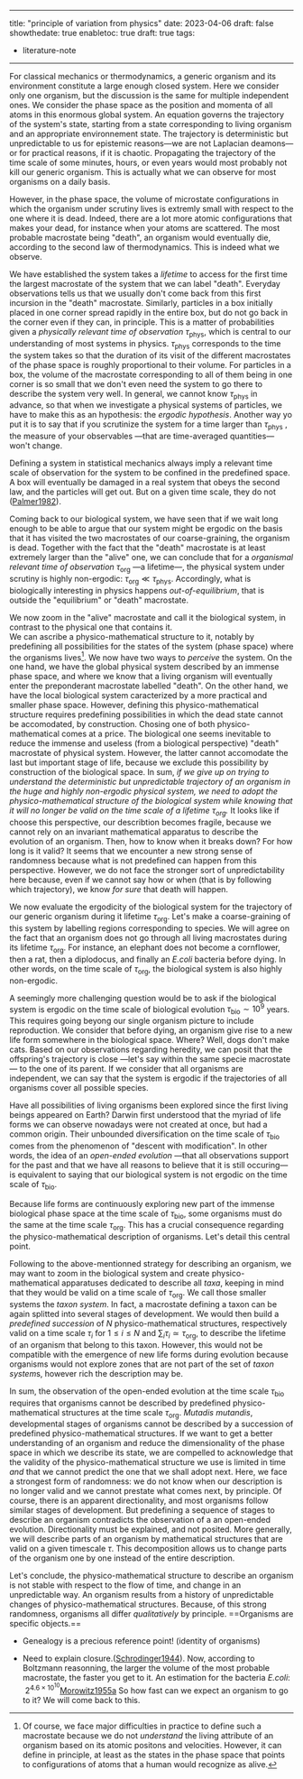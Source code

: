 
---
title: "principle of variation from physics"
date: 2023-04-06
draft: false
showthedate: true
enabletoc: true
draft: true
tags:
- literature-note
---

For classical mechanics or thermodynamics, a generic organism and its environment constitute a large enough closed system. 
Here we consider only one organism, but the discussion is the same for multiple independent ones.
We consider the phase space as the position and momenta of all atoms in this enormous global system. 
An equation governs the trajectory of the system's state, starting from a state corresponding to living organism and an appropriate environnement state. 
The trajectory is deterministic but unpredictable to us for epistemic reasons—we are not Laplacian deamons— or for practical reasons, if it is chaotic. 
Propagating the trajectory of the time scale of some minutes, hours, or even years would most probably not kill our generic organism. 
This is actually what we can observe for most organisms on a daily basis.

However, in the phase space, the volume of microstate configurations in which the organism under scrutiny lives is extremly small with respect to the one where it is dead. 
Indeed, there are a lot more atomic configurations that makes your dead, for instance when your atoms are scattered. The most probable macrostate being "death", an organism would eventually die, according to the second law of thermodynamics. This is indeed what we observe. 

We have established the system takes a *lifetime* to access for the first time the largest macrostate of the system that we can label "death". Everyday observations tells us that we usually don't come back from this first incursion in the "death" macrostate. Similarly, particles in a box initially placed in one corner spread rapidly in the entire box, but do not go back in the corner even if they can, in principle. This is a matter of probabilities given a *physically relevant time of observation* $\tau_{\mathrm{phys}}$, which is central to our understanding of most systems in physics. $\tau_{\mathrm{phys}}$ corresponds to the time the system takes so that the duration of its visit of the different macrostates of the phase space is roughly proportional to their volume. For particles in a box, the volume of the macrostate corresponding to all of them being in one corner is so small that we don't even need the system to go there to describe the system very well. In general, we cannot know $\tau_{\mathrm{phys}}$ in advance, so that when we investigate a physical systems of particles, we have to make this as an hypothesis: the *ergodic hypothesis*. Another way yo put it is to say that if you scrutinize the system for a time larger than  $\tau_{\mathrm{phys}}$ , the measure of your observables —that are time-averaged quantities— won't change. 

Defining a system in statistical mechanics always imply a relevant time scale of observation for the system to be confined in the predefined space. A box will eventually be damaged in a real system that obeys the second law, and the particles will get out. But on a given time scale, they do not ([Palmer1982](reference/Palmer1982.md)). 

Coming back to our biological system, we have seen that if we wait long enough to be able to argue that our system might be ergodic on the basis that it has visited the two macrostates of our coarse-graining, the organism is dead. Together with the fact that the "death" macrostate is at least extremely larger than the "alive" one, we can conclude that for a *organismal relevant time of observation*  $\tau_{\mathrm{org}}$ —a lifetime—, the physical system under scrutiny is highly non-ergodic: $\tau_{\mathrm{org}} \ll  \tau_{\mathrm{phys}}.$ Accordingly, what is biologically interesting in physics happens *out-of-equilibrium*, that is outside the "equilibrium" or "death" macrostate. 


We now zoom in the "alive" macrostate and call it the biological system, in contrast to the physical one that contains it.  
We can ascribe a physico-mathematical structure to it, notably by predefining all possibilities for the states of the system (phase space) where the organisms lives[^1]. 
We now have two ways to *perceive* the system. 
On the one hand, we have the global physical system described by an immense phase space, and where we know that a living organism will eventually enter the preponderant macrostate labelled "death". 
On the other hand, we have the local biological system caracterized by a more practical and smaller phase space. However, defining this physico-mathematical structure requires predefining possibilities in which the dead state cannot be accomodated, by construction. 
Chosing one of both physico-mathematical comes at a price. 
The biological one seems inevitable to reduce the immense and useless (from a biological perspective) "death" macrostate of physical system. 
However, the latter cannot accomodate the last but important stage of life, because we exclude this possibility by construction of the biological space. 
In sum, *if we give up on trying to understand the deterministic but unpredictable trajectory of an organism in the huge and highly non-ergodic physical system, we need to adopt the physico-mathematical structure of the biological system while knowing that it will no longer be valid on the time scale of a lifetime $\tau_{\mathrm{org}}$.*
It looks like if choose this perspective, our describtion becomes fragile, because we cannot rely on an invariant mathematical apparatus to describe the evolution of an organism. Then, how to know when it breaks down? For how long is it valid? 
It seems that we encounter a new strong sense of randomness because what is not predefined can happen from this perspective. 
However, we do not face the stronger sort of unpredictability here because, even if we cannot say how or when (that is by following which trajectory), we know *for sure* that death will happen.

We now evaluate the ergodicity of the biological system for the trajectory of our generic organism during it lifetime $\tau_{\mathrm{org}}$.
Let's make a coarse-graining of this system by labelling regions corresponding to species.
We will agree on the fact that an organism does not go through all living macrostates during its lifetime $\tau_{\mathrm{org}}$. 
For instance, an elephant does not become a cornflower, then a rat, then a diplodocus, and finally an *E.coli* bacteria before dying.
In other words, on the time scale of $\tau_{\mathrm{org}}$, the biological system is also highly non-ergodic.

A seemingly more challenging question would be to ask if the biological system is ergodic on the time scale of biological evolution $\tau_{\mathrm{bio}}\sim 10^9$ years. This requires going beyong our single organism picture to include reproduction. We consider that before dying, an organism give rise to a new life form somewhere in the biological space. Where? Well, dogs don't make cats. Based on our observations regarding heredity, we can posit that the offspring's trajectory is close —let's say within the same specie macrostate— to the one of its parent. If we consider that all organisms are independent, we can say that the system is ergodic if the trajectories of all organisms cover all possible species.  

Have all possibilities of living organisms been explored since the first living beings appeared on Earth? Darwin first understood that the myriad of life forms we can observe nowadays were not created at once, but had a common origin. Their unbounded diversification on the time scale of $\tau_{\mathrm{bio}}$  comes from the phenomenon of "descent with modification". In other words, the idea of an *open-ended evolution* —that all observations support for the past and that we have all reasons to believe that it is still occuring— is equivalent to saying that our biological system is not ergodic on the time scale of $\tau_{\mathrm{bio}}$. 

Because life forms are continuously exploring new part of the immense biological phase space at the time scale of $\tau_{\mathrm{bio}}$, some organisms must do the same at the time scale $\tau_{\mathrm{org}}$. This has a crucial consequence regarding the physico-mathematical description of organisms. Let's detail this central point. 

Following to the above-mentionned strategy for describing an organism, we may want to zoom in the biological system and create physico-mathematical apparatuses dedicated to describe all *taxa*, keeping in mind that they would be valid on a time scale of $\tau_{\mathrm{org}}$. We call those smaller systems the *taxon system*. In fact, a macrostate defining a taxon can be again splitted into several stages of development. We would then build a *predefined succession* of $N$ physico-mathematical structures, respectively valid on a time scale $\tau_i$ for $1\leq i\leq N$ and $\sum_i\tau_i\simeq \tau_{\mathrm{org}}$, to describe the lifetime of an organism that belong to this taxon. However, this would not be compatible with the emergence of new life forms during evolution because organisms would not explore zones that are not part of the set of *taxon system*s, however rich the description may be.  

In sum, the observation of the open-ended evolution at the time scale $\tau_{\mathrm{bio}}$  requires that organisms cannot be described by predefined physico-mathematical structures at the time scale $\tau_{\mathrm{org}}$. *Mutadis mutandis*, developmental stages of organisms cannot be described by a succession of predefined physico-mathematical structures. If we want to get a better understanding of an organism and reduce the dimensionality of the phase space in which we describe its state, we are compelled to acknowledge that the validity of the physico-mathematical structure we use is limited in time *and* that we cannot predict the one that we shall adopt next. Here, we face a strongest form of randomness: we do not know when our description is no longer valid and we cannot prestate what comes next, by principle. Of course, there is an apparent directionality, and most organisms follow similar stages of development. But predefining a sequence of stages to describe an organism contradicts the observation of a an open-ended evolution. Directionality must be explained, and not posited. More generally, we will describe parts of an organism by mathematical structures that are valid on a given timescale $\tau$. This decomposition allows us to change parts of the organism one by one instead of the entire description. 

Let's conclude, the physico-mathematical structure to describe an organism is not stable with respect to the flow of time, and change in an unpredictable way. An organism results from a history of unpredictable changes of physico-mathematical structures. Because, of this strong randomness, organisms all differ *qualitatively* by principle. ==Organisms are specific objects.==


- Genealogy is a precious reference point! (identity of organisms)


- Need to explain closure.([Schrodinger1944](reference/Schrodinger1944.md)).
Now, according to Boltzmann reasonning, the larger the volume of the most probable macrostate, the faster you get to it. 
An estimation for the bacteria *E.coli*:   $2^{4.6\times 10^{10}}$[Morowitz1955a](reference/Morowitz1955a.md)
So how fast can we expect an organism to go to it? We will come back to this. 






[^1]: Of course, we face major difficulties in practice to define such a macrostate because we do not *understand* the living attribute of an organism based on its atomic positons and velocities. However, it can define in principle, at least as the states in the phase space that points to configurations of atoms that a human would recognize as alive. 

